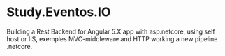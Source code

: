 # Study.Eventos.IO
Building a Rest Backend for Angular 5.X  app with asp.netcore, using self host or IIS, exemples MVC-middleware and HTTP working a new pipeline .netcore.
